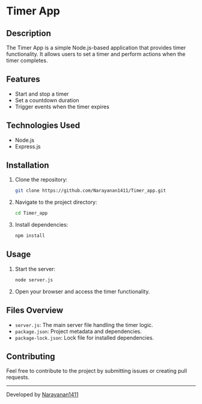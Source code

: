 # Timer App

## Description
The Timer App is a simple Node.js-based application that provides timer functionality. It allows users to set a timer and perform actions when the timer completes.

## Features
- Start and stop a timer
- Set a countdown duration
- Trigger events when the timer expires

## Technologies Used
- Node.js
- Express.js

## Installation
1. Clone the repository:
   ```sh
   git clone https://github.com/Narayanan1411/Timer_app.git
   ```
2. Navigate to the project directory:
   ```sh
   cd Timer_app
   ```
3. Install dependencies:
   ```sh
   npm install
   ```

## Usage
1. Start the server:
   ```sh
   node server.js
   ```
2. Open your browser and access the timer functionality.

## Files Overview
- `server.js`: The main server file handling the timer logic.
- `package.json`: Project metadata and dependencies.
- `package-lock.json`: Lock file for installed dependencies.

## Contributing
Feel free to contribute to the project by submitting issues or creating pull requests.

---
Developed by [Narayanan1411](https://github.com/Narayanan1411)

